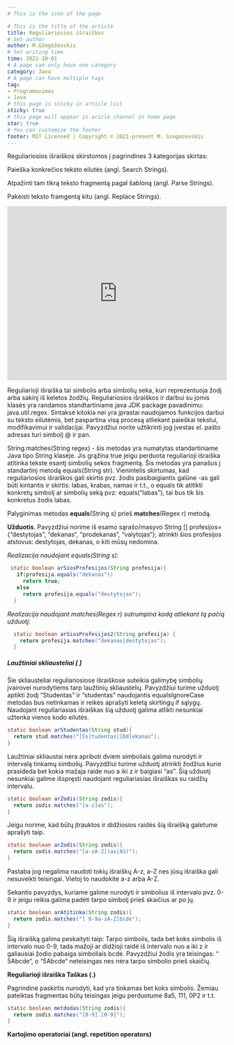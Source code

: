 ```yaml
---
# This is the icon of the page

# This is the title of the article
title: Reguliariosios išraiškos
# Set author
author: M.Gžegoževskis
# Set writing time
time: 2021-10-01
# A page can only have one category
category: Java
# A page can have multiple tags
tag:
- Programavimas
- Java
# this page is sticky in article list
sticky: true
# this page will appear in aricle channel in home page
star: true
# You can customize the footer
footer: MIT Licensed | Copyright © 2021-present M. Gzegozevskis
---
```

Reguliariosios išraiškos skirstomos į pagrindines 3 kategorijas skirtas:

Paieška konkrečios teksto eilutės (angl. Search Strings).

Atpažinti tam tikrą teksto fragmentą pagal šabloną (angl. Parse Strings).

Pakeisti teksto framgentą kitu (angl. Replace Strings).

<iframe width="100%" height="400" src="https://www.youtube.com/embed/sUzdiwv_d6U" frameborder="0" allow="accelerometer; autoplay; encrypted-media; gyroscope; picture-in-picture" allowfullscreen></iframe>

Reguliarioji išraiška tai simbolis arba simbolių seka, kuri reprezentuoja žodį arba sakinį iš keletos žodžių. Reguliariosios išraiškos ir darbui su jomis klasės yra  randamos standtartiniame java JDK package pavadinimu: java.util.regex. Sintaksė kitokia nei yra įprastai naudojamos funkcijos darbui su teksto eilutėmis, bet paspartina visą procesą atliekant paieškai tekstui, modifikavimui ir validacijai. Pavyzdžiui norite užtikrinti jog įvestas el. pašto adresas turi simbolį @ ir pan.

String.matches(String regex) - šis metodas yra numatytas standartiniame Java tipo String klasėje. Jis grąžina true jeigu perduota reguliarioji išraiška atitinka tekste esantį simbolių sekos fragmentą. Šis metodas yra panašus į standartinį metodą equals(String str). Vienintelis skirtumas, kad reguliariosios išraiškos gali skirtis pvz. žodis pasibaigiantis galūne -as gali būti kintantis ir skirtis: labas, krabas, namas ir t.t., o equals tik atitikti konkretų simbolį ar simbolių seką pvz: equals(“labas”), tai bus tik šis konkretus žodis labas.

Palyginimas metodas **equals**(String s) prieš **matches**(Regex r) metodą.

**Užduotis**. Pavyzdžiui norime iš esamo sąrašo/masyvo String \[\] profesijos={“destytojas”, “dekanas“, “prodekanas“, “valytojas“}; atrinkti šios profesijos atstovus: destytojas, dekanas, o kiti mūsų nedomina.

*Realizacija naudojant equals(String s):*

~~~java
 static boolean arSiosProfesijos(String profesija){
   if(profesija.equals("dekanas"))
     return true;
   else 
     return profesija.equals("destytojas");
  }
~~~

*Realizacija naudojant matches(Regex r) sutrumpina kodą atliekant tą pačią užduotį:*

~~~java
  static boolean arSiosProfesijos2(String profesija) {
    return profesija.matches("dekanas|destytojas");
  }
~~~

##### **Laužtiniai skliausteliai \[ \]**

Šie skliausteliai reguliariosiose išraiškose suteikia galimybę simbolių įvairovei nurodytiems tarp laužtinių skliaustelių. Pavyzdžiui turime užduotį aptikti žodį “Studentas” ir “studentas” naudojantis equalsIgnoreCase metodas bus netinkamas ir reikės aprašyti keletą skirtingų if sąlygų. Naudojant reguliariasias išraiškas šią užduotį galima atlikti nesunkiai užtenka vienos kodo eilutės.

~~~java
static boolean arStudentas(String stud){  
  return stud.matches("[Ss]tudentas|[Dd]ekanas");
}
~~~

Laužtiniai skliaustai nėra apriboti dviem simboliais galima nurodyti ir intervalą tinkamų simbolių. Pavyzdžiui turime užduotį atrinkti žodžius kurie prasideda bet kokia mažaja raide nuo a iki z ir baigiasi “as”. Šią užduotį nesunkiai galime išspręsti naudojant reguliariasias išraiškas su raidžių intervalu.

~~~java
static boolean arZodis(String zodis){  
  return zodis.matches("[a-z]as");
}
~~~

Jeigu norime, kad būtų įtrauktos ir didžiosios raidės šią išraišką galetume aprašyti taip.

~~~java
static boolean arZodis(String zodis){  
  return zodis.matches("[a-zA-Z](as|AS)");
}
~~~

Pastaba jog negalima naudoti tokių išraiškų A-z, a-Z nes jūsų išraiška gali nesuveikti teisingai. Vietoj to naudokite a-z arba A-Z.

Sekantis pavyzdys, kuriame galime nurodyti ir simbolius iš intervalo pvz. 0-9 ir jeigu reikia galima padėti tarpo simbolį prieš skaičius ar po jų.

~~~java
static boolean arAtitinka(String zodis){  
  return zodis.matches("[ 0-9a-zA-Z]bcde");
}  
~~~

Šią išraišką galima peskaityti taip: Tarpo simbolis, tada bet koks simbolis iš intervalo nuo 0-9, tada mažoji ar didžioji raidė iš intervalo nuo a iki z ir galiausiai žodio pabaiga simboliais bcde. Pavyzdžiui žodis yra teisingas: “ 5Abcde“, o “5Abcde“ neteisingas nes nėra tarpo simbolio prieš skaičių.

**Reguliarioji išraiška Taškas (.)**

Pagrindinė paskirtis nurodyti, kad yra tinkamas bet koks simbolis. Žemiau pateiktas fragmentas būtų teisingas jeigu perduotume 8a5, 111, 0P2 ir t.t.

~~~java
static boolean metdodas(String zodis){  
  return zodis.matches("[0-9].[0-9]");
}
~~~

**Kartojimo operatoriai (angl. repetition operators)**
